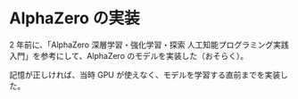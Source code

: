 # AlphaZero の実装

2 年前に、「AlphaZero 深層学習・強化学習・探索 人工知能プログラミング実践入門」を参考にして、AlphaZero のモデルを実装した（おそらく）。

記憶が正しければ、当時 GPU が使えなく、モデルを学習する直前までを実装した。
